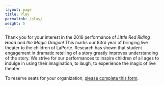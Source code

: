 ```yaml
---
layout: page
title: Play
permalink: /play/
weight: 5
---
```


Thank you for your interest in the 2016 performance of _Little Red Riding Hood and the Magic Dragon!_ This marks our 83rd year of bringing live theater to the children of LaPorte. Research has shown that student engagement in dramatic retelling of a story greatly improves understanding of the story. We strive for our performances to inspire children of all ages to indulge in using their imagination, to laugh, to experience the magic of live theater.

To reserve seats for your organization, [please complete this form](http://goo.gl/forms/NVwuEiQXUn).
